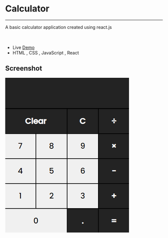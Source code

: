 # Calculator 
<hr>
A basic calculator application created using react.js
<br><br><br>

- Live [Demo](https://www.example.com)
- HTML , CSS , JavaScript , React






## Screenshot

![Calculator screenshot](./src/assets/screenshot/Calculator.png)
